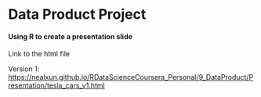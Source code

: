 # Data Product Project
#### Using R to create a presentation slide

Link to the html file

Version 1: https://nealxun.github.io/RDataScienceCoursera_Personal/9_DataProduct/Presentation/tesla_cars_v1.html
